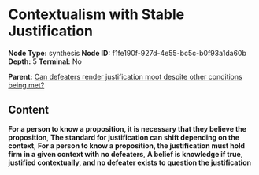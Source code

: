 # Contextualism with Stable Justification

**Node Type:** synthesis
**Node ID:** f1fe190f-927d-4e55-bc5c-b0f93a1da60b
**Depth:** 5
**Terminal:** No

**Parent:** [Can defeaters render justification moot despite other conditions being met?](can-defeaters-render-justification-moot-despite-other-conditions-being-met-antithesis-81f986a1-195e-4e12-9e52-4d225f101b2c.md)

## Content

**For a person to know a proposition, it is necessary that they believe the proposition**, **The standard for justification can shift depending on the context**, **For a person to know a proposition, the justification must hold firm in a given context with no defeaters**, **A belief is knowledge if true, justified contextually, and no defeater exists to question the justification**
